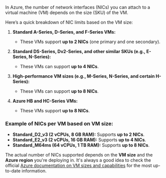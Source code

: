 In Azure, the number of network interfaces (NICs) you can attach to a virtual machine (VM) depends on the size (SKU) of the VM.

Here’s a quick breakdown of NIC limits based on the VM size:

1. **Standard A-Series, D-Series, and F-Series VMs:**
   - These VMs support **up to 2 NICs** (one primary and one secondary).

2. **Standard DS-Series, Dv2-Series, and other similar SKUs (e.g., E-Series, N-Series):**
   - These VMs can support **up to 4 NICs**.

3. **High-performance VM sizes (e.g., M-Series, N-Series, and certain H-Series):**
   - These VMs can support **up to 8 NICs**.

4. **Azure HB and HC-Series VMs:**
   - These VMs support **up to 8 NICs**.

### Example of NICs per VM based on VM size:

- **Standard_D2_v3 (2 vCPUs, 8 GB RAM):** Supports **up to 2 NICs**.
- **Standard_E2_v3 (2 vCPUs, 16 GB RAM):** Supports **up to 4 NICs**.
- **Standard_M64ms (64 vCPUs, 1 TB RAM):** Supports **up to 8 NICs**.

The actual number of NICs supported depends on the **VM size** and the **Azure region** you're deploying in. It's always a good idea to check the official [Azure documentation on VM sizes and capabilities](https://learn.microsoft.com/en-us/azure/virtual-machines/sizes) for the most up-to-date information.
